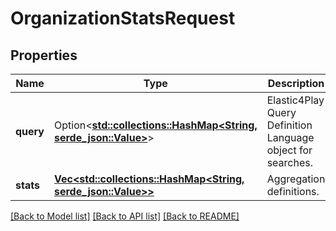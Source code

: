 # OrganizationStatsRequest

## Properties

Name | Type | Description | Notes
------------ | ------------- | ------------- | -------------
**query** | Option<[**std::collections::HashMap<String, serde_json::Value>**](serde_json::Value.md)> | Elastic4Play Query Definition Language object for searches. | [optional]
**stats** | [**Vec<std::collections::HashMap<String, serde_json::Value>>**](std::collections::HashMap.md) | Aggregation definitions. | 

[[Back to Model list]](../README.md#documentation-for-models) [[Back to API list]](../README.md#documentation-for-api-endpoints) [[Back to README]](../README.md)


